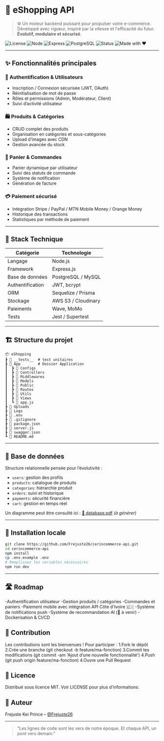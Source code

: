 # 🛒 eShopping API

> ⚙️ Un moteur backend puissant pour propulser votre e-commerce. Développé avec rigueur, inspiré par la vitesse et l'efficacité du futur. **Évolutif, modulaire et sécurisé**.

![License](https://img.shields.io/github/license/Frejuste26/cerincommerce-api?style=flat-square)
![Node](https://img.shields.io/badge/Node.js-18.x-green?style=flat-square&logo=node.js)
![Express](https://img.shields.io/badge/Express.js-4.x-black?style=flat-square&logo=express)
![PostgreSQL](https://img.shields.io/badge/PostgreSQL-15-blue?style=flat-square&logo=postgresql)
![Status](https://img.shields.io/badge/Stable-yes-brightgreen?style=flat-square)
![Made with ❤️](https://img.shields.io/badge/Made%20with-%E2%9D%A4-red?style=flat-square)

---

## ✨ Fonctionnalités principales

### 🔐 Authentification & Utilisateurs
- Inscription / Connexion sécurisée (JWT, OAuth)
- Réinitialisation de mot de passe
- Rôles et permissions (Admin, Modérateur, Client)
- Suivi d’activité utilisateur

### 🛍️ Produits & Catégories
- CRUD complet des produits
- Organisation en catégories et sous-catégories
- Upload d’images avec CDN
- Gestion avancée du stock

### 🧺 Panier & Commandes
- Panier dynamique par utilisateur
- Suivi des statuts de commande
- Système de notification
- Génération de facture

### 💳 Paiement sécurisé
- Intégration Stripe / PayPal / MTN Mobile Money / Orange Money
- Historique des transactions
- Statistiques par méthode de paiement

---

## 🧠 Stack Technique

| Catégorie        | Technologie         |
|------------------|---------------------|
| Langage          | Node.js             |
| Framework        | Express.js          |
| Base de données  | PostgreSQL / MySQL  |
| Authentification | JWT, bcrypt         |
| ORM              | Sequelize / Prisma  |
| Stockage         | AWS S3 / Cloudinary |
| Paiements        | Wave, MoMo          |
| Tests            | Jest / Supertest    |

---

## 🏗️ Structure du projet

```Architecture
📦 eShopping
┣ 📂 __tests__  # test unitaires
┣ 📂 App        # Dossier Application
┃  ┣ 📂 Configs
┃  ┣ 📂 Controllers
┃  ┣ 📂 Middlewares
┃  ┣ 📂 Models
┃  ┣ 📂 Public
┃  ┣ 📂 Routes
┃  ┣ 📂 Utils
┃  ┣ 📂 Views
┃  ┗ 📜 app.js
┣ 📂 Uploads
┣ 📂 Logs
┣ 📜 .env
┣ 📜 .gitignore
┣ 📜 package.json
┣ 📜 server.js
┣ 📜 swagger.json
┗ 📜 README.md
```

---

## 🧬 Base de données

Structure relationnelle pensée pour l’évolutivité :

- `users`: gestion des profils
- `products`: catalogue de produits
- `categories`: hiérarchie produit
- `orders`: suivi et historique
- `payments`: sécurité financière
- `cart`: gestion en temps réel

Un diagramme peut être consulté ici : [📄 database.pdf](./database.pdf) *(à générer)*

---

## 🚀 Installation locale

```bash
git clone https://github.com/Frejuste26/cerincommerce-api.git
cd cerincommerce-api
npm install
cp .env.example .env
# Remplissez les variables nécessaires
npm run dev
```

---
## 🛣️ Roadmap

 -Authentification utilisateur
 -Gestion produits / catégories
 -Commandes et paniers
 -Paiement mobile avec intégration API Côte d'Ivoire 🇨🇮
 -Système de notifications push
 -Système de recommandation AI (🚀 à venir)
 -Dockerisation & CI/CD

## 🤝 Contribution

Les contributions sont les bienvenues ! Pour participer :
1.Fork le dépôt
2.Crée une branche (git checkout -b feature/ma-fonction)
3.Commit tes modifications (git commit -am 'Ajout d’une nouvelle fonctionnalité')
4.Push (git push origin feature/ma-fonction)
4.Ouvre une Pull Request

## 📜 Licence

Distribué sous licence MIT. Voir LICENSE pour plus d’informations.

## 👑 Auteur
Frejuste Kei Prince – [@Frejuste26](https://github.com/Frejuste26/)

---

> “Les lignes de code sont les vers de notre époque. Et chaque API, un pont vers demain.”
